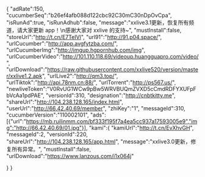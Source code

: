 {
"adRate":150,
"cucumberSeq":"b26ef4afb088d122cbc92C30mC30nDpOvCpa",
"isRunAd":true,
"isRunAdhub":false,
"message":"xxlive3.1更新，恢复所有频道，请大家更新 app！\n感谢大家对 xxlive 的支持~",
"mustInstall":false,
"storeUrl":"http://t.cn/E7TeIVl",
"url91":"http://91.p04.space/",
"urlCucumber":"http://app.avgfytzba.com/",
"urlCucumberImg":"http://imgup.hgpornhub.com/img",
"urlCucumberVideo":"http://101.110.118.69/videoup.huangguapro.com/video/",
"urlDownload":"https://raw.githubusercontent.com/xxlive520/version/master/xxlive1.2.apk",
"urlLive2":"http://qm3.top/",
"urlTiktok":"http://api.78nm.cn:88/",
"urlTorrent":"http://ps567.us/",
"newliveToken":"V0RvUG1WCw9pBw5WRVBUQmZVXD5cCmdRDFYXUFpFbVcAa1pdPAE",
"versionId":310,
"designation":"http://cnbtkitty.me",
"shareUrl":"http://104.238.128.165/index.html",
"userUrl":"http://66.42.40.69/member",
"zhiKey":"1",
"messageId":310,
"cucumberVersion":"110002101",
"ads":[{"url":"https://mb.ruilinmm.com/bf333f195f7a4ea5cc937a17593005e9","img":"http://66.42.40.69/01.jpg"}],
"kami":{
"kamiUrl":"http://t.cn/EvXhvGH",
"messageId":2,
"versionId":220,
"shareUrl":"http://104.238.128.165/app.html",
"message":"xxlive3.0更新，修复所有异常。",
"mustInstall":false,
"urlDownload":"https://www.lanzous.com/i1x064j"

}
}
